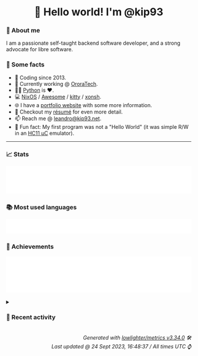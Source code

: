 <!-- README template, populated using this action:
     https://github.com/kip93/kip93/blob/main/.github/workflows/readme.yml. -->

<h1 align="center">👋 Hello world! I'm @kip93</h1> <!-- LOGIN => username -->

### 👤 About me

I am a passionate self-taught backend software developer, and a strong advocate for libre software.


### 💬 Some facts

* 📅 Coding since 2013.
* 💼 Currently working @ [OroraTech](https://ororatech.com/).
* 👨‍💻 [Python](https://github.com/search?q=user%3Akip93&l=python) is ❤️. <!-- LOGIN => username -->
* 💻 [NixOS](https://github.com/NixOS/) /
     [Awesome](https://github.com/awesomeWM/) /
     [kitty](https://github.com/kovidgoyal/kitty/) /
     [xonsh](https://github.com/xonsh/).
* 🌐 I have a [portfolio website](https://kip93.net/) with some more information.
* 📝 Checkout my [résumé](https://kip93.net/resume/) for even more detail.
* 📫 Reach me @ [leandro@kip93.net](mailto:leandro@kip93.net).
* 🎲 Fun fact: My first program was not a "Hello World" (it was simple R/W in an [HC11 µC](https://en.wikipedia.org/wiki/68HC11) emulator).


-----------------------------------------------------------------------------------------------------------------------


### 📈 Stats

![](./stats.svg)


### 📚 Most used languages <!-- by percentage, in decreasing order -->

![](./languages.svg)


### 🏅 Achievements

![](./achievements.svg)


<details> <!-- Last activity -->
<!-- Almost verbatim copy of https://github.com/lowlighter/metrics/blob/latest/source/templates/markdown/partials/activity.ejs, but restructured to be foldable. -->
<summary><h3>📰 Recent activity</h3></summary>

* ➡️ Pushed 4 commits in [kip93/nixplusplus](https://github.com/kip93/nixplusplus) on branch `main`
  * [#85a6b0b](https://github.com/kip93/nixplusplus/commit/85a6b0b) Update inputs
  * [#e4e3484](https://github.com/kip93/nixplusplus/commit/e4e3484) Add &#34;small&#34; logo
  * [#4d829ff](https://github.com/kip93/nixplusplus/commit/4d829ff) Remove lint script
  * [#9a4f214](https://github.com/kip93/nixplusplus/commit/9a4f214) Move format script into devenv
  * *On 24 Sept 2023, 16:17:48*
* ➡️ Pushed 6 commits in [kip93/nixplusplus](https://github.com/kip93/nixplusplus) on branch `main`
  * [#d180c6f](https://github.com/kip93/nixplusplus/commit/d180c6f) Filter &#34;default&#34; packages for hydra
  * [#872d54f](https://github.com/kip93/nixplusplus/commit/872d54f) Also set build system
  * [#96b1287](https://github.com/kip93/nixplusplus/commit/96b1287) Fix test
  * [#7c786b4](https://github.com/kip93/nixplusplus/commit/7c786b4) Properly remove armv6l-linux build systems
  * [#46a2f56](https://github.com/kip93/nixplusplus/commit/46a2f56) Add description
  * [#c717d37](https://github.com/kip93/nixplusplus/commit/c717d37) Add some flakehub inputs
  * *On 24 Sept 2023, 14:01:51*
* #️⃣ Opened [#12 Handle home-manager versions like nixpkgs?](https://github.com/DeterminateSystems/flakehub-mirror/issues/12) in [DeterminateSystems/flakehub-mirror](https://github.com/DeterminateSystems/flakehub-mirror)
  * *On 24 Sept 2023, 12:55:23*
* ➡️ Pushed 1 commit in [kip93/nixplusplus](https://github.com/kip93/nixplusplus) on branch `main`
  * [#4b549bd](https://github.com/kip93/nixplusplus/commit/4b549bd) Fix inherited schemas
  * *On 24 Sept 2023, 11:57:51*
</details>


<h6 align="right"><em>
    Generated with <a href="https://github.com/lowlighter/metrics/tree/latest/">lowlighter/metrics v3.34.0</a> 🛠️<br> <!-- VERSION => MAJOR.minor.patch -->
    Last updated @ 24 Sept 2023, 16:48:37 / All times UTC ⌚ <!-- meta.generated => DD/MM/YYYY, hh:mm -->
</em></h6>
